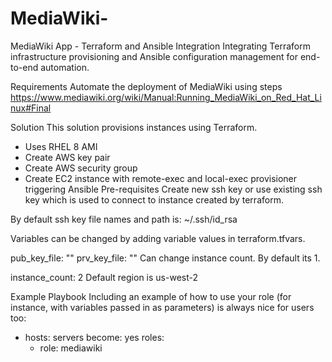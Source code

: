 # MediaWiki-
MediaWiki  App - Terraform and Ansible Integration
Integrating Terraform infrastructure provisioning and Ansible configuration management for end-to-end automation.

Requirements
Automate the deployment of MediaWiki using steps https://www.mediawiki.org/wiki/Manual:Running_MediaWiki_on_Red_Hat_Linux#Final

Solution
This solution provisions instances using Terraform.

- Uses RHEL 8 AMI
- Create AWS key pair
- Create AWS security group
- Create EC2 instance with remote-exec and local-exec provisioner triggering Ansible
Pre-requisites
Create new ssh key or use existing ssh key which is used to connect to instance created by terraform.

By default ssh key file names and path is: ~/.ssh/id_rsa

Variables can be changed by adding variable values in terraform.tfvars.

pub_key_file: ""
prv_key_file: ""
Can change instance count. By default its 1.

instance_count: 2
Default region is us-west-2

Example Playbook
Including an example of how to use your role (for instance, with variables passed in as parameters) is always nice for users too:

- hosts: servers
  become: yes
  roles:
     - role: mediawiki
